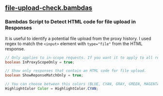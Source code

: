 ## [file-upload-check.bambdas](/file-upload-check.bambdas)
### Bambdas Script to Detect HTML code for file upload in Responses
It is useful to identify a potential file upload from the proxy history.
I used regex to match the `<input>` element with `type="file"` from the HTML response.
```java
// Only applies to in-scope requests. If you want it to apply to all requests, change it to false.
boolean InProxyScopeOnly = true;

// Show only responses that contain an HTML code for file upload.
boolean ShowReponseMatchOnly = true;

// You can choose between this colors (BLUE, CYAN, GRAY, GREEN, MAGENTA, ORANGE, PINK, RED, YELLOW) or NONE for no color.
HighlightColor Color = HighlightColor.CYAN;
```
